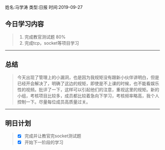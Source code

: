 姓名:马学涛
类型:日报
时间:2019-09-27
## 今日学习内容 ##
>1. 完成教官测试题 80%
>2. 完成tcp，socket等项目学习
* * *
## 总结 ##
>今天出现了管理上的小漏洞，也是因为我规矩没有跟新小伙伴讲明白，但是已经开会解决了，明确了这边的规矩，即使是不上课的时候，也不能看娱乐性的视频。批评了一下，这样可以引起他们的注意，重视这里的规矩。新的小组，考核项目比较多，成员都比较着急向下学习，考核频率略高，我个人控制一下。尽量每位成员高质量过关。
* * *
## 明日计划 ##
> - [x] 完成并让教官完socket测试题
> - [x] 开始下一阶段的学习
